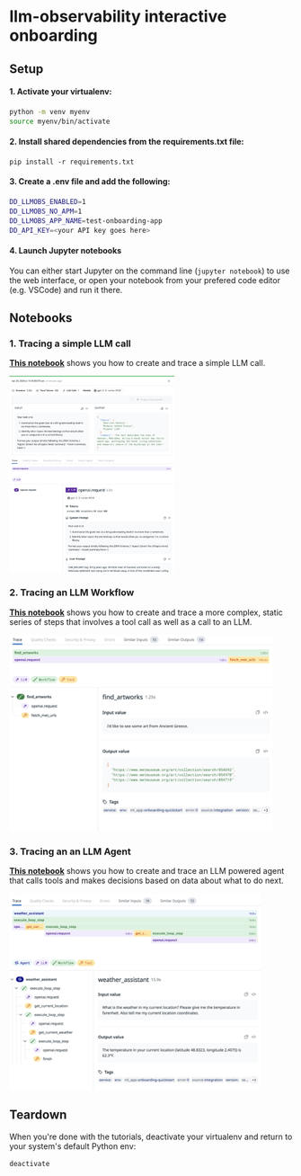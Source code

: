 # llm-observability interactive onboarding

## Setup

#### 1. Activate your virtualenv:

```bash
python -m venv myenv
source myenv/bin/activate
```

#### 2. Install shared dependencies from the requirements.txt file:

```
pip install -r requirements.txt
```

#### 3. Create a .env file and add the following:

```bash
DD_LLMOBS_ENABLED=1
DD_LLMOBS_NO_APM=1
DD_LLMOBS_APP_NAME=test-onboarding-app
DD_API_KEY=<your API key goes here>
```

#### 4. Launch Jupyter notebooks
You can either start Jupyter on the command line (`jupyter notebook`) to use the web interface, or open your notebook from your prefered code editor (e.g. VSCode) and run it there.

## Notebooks

### 1. Tracing a simple LLM call

**[This notebook](./1-llm-span.ipynb)** shows you how to create and trace a simple LLM call.

<img src="./images/llm-span.png" height="350" > 

### 2. Tracing an LLM Workflow

**[This notebook](./2-workflow-span.ipynb)** shows you how to create and trace a more complex, static series of steps that involves a tool call as well as a call to an LLM.

<img src="./images/workflow-span.png" height="350" > 

### 3. Tracing an an LLM Agent

**[This notebook](./3-workflow-span.ipynb)** shows you how to create and trace an LLM powered agent that calls tools and makes decisions based on data about what to do next.

<img src="./images/agent-span.png" height="350" > 

## Teardown

When you're done with the tutorials, deactivate your virtualenv and return to your system's default Python env:

```
deactivate
```
